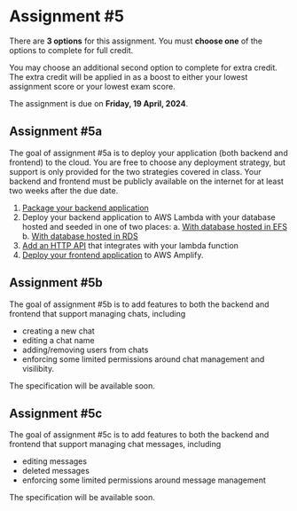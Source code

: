 # Assignment #5

There are **3 options** for this assignment. You must **choose one** of the options to
complete for full credit.

You may choose an additional second option to complete for extra credit. The extra credit
will be applied in as a boost to either your lowest assignment score or your lowest exam
score.

The assignment is due on **Friday, 19 April, 2024**.

## Assignment #5a

The goal of assignment #5a is to deploy your application (both backend and frontend) to
the cloud. You are free to choose any deployment strategy, but support is only provided
for the two strategies covered in class. Your backend and frontend must be publicly
available on the internet for at least two weeks after the due date.

1. [Package your backend application](./package_backend.md)
2. Deploy your backend application to AWS Lambda with your database hosted and seeded in
   one of two places:
    a. [With database hosted in EFS](./lambda_with_efs.md)
    b. [With database hosted in RDS](./lambda_with_rds.md)
3. [Add an HTTP API](./api_gateway.md) that integrates with your lambda function
4. [Deploy your frontend application](./amplify.md) to AWS Amplify.

## Assignment #5b

The goal of assignment #5b is to add features to both the backend and frontend that
support managing chats, including
- creating a new chat
- editing a chat name
- adding/removing users from chats
- enforcing some limited permissions around chat management and visilibity.

The specification will be available soon.

## Assignment #5c

The goal of assignment #5c is to add features to both the backend and frontend that
support managing chat messages, including
- editing messages
- deleted messages
- enforcing some limited permissions around message management

The specification will be available soon.

